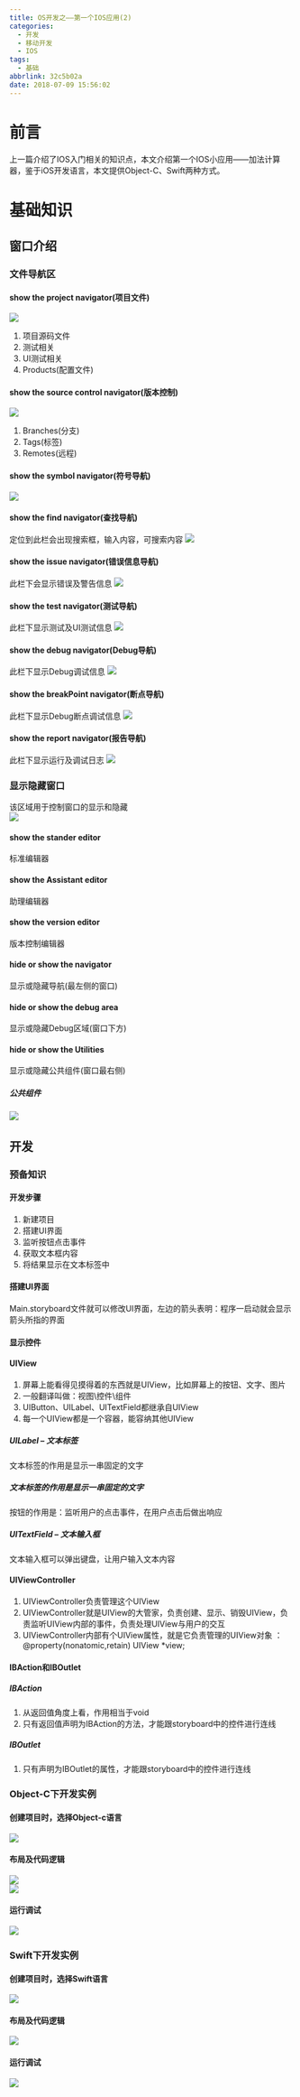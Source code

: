 ```yaml
---
title: OS开发之——第一个IOS应用(2)
categories:
  - 开发
  - 移动开发
  - IOS
tags:
  - 基础
abbrlink: 32c5b02a
date: 2018-07-09 15:56:02
---
```


# 前言
上一篇介绍了IOS入门相关的知识点，本文介绍第一个IOS小应用——加法计算器，鉴于iOS开发语言，本文提供Object-C、Swift两种方式。   

<!--more-->

# 基础知识
## 窗口介绍
### 文件导航区

#### show the project navigator(项目文件)
![][1]  

1. 项目源码文件
2. 测试相关
3. UI测试相关
4. Products(配置文件)

#### show the source control navigator(版本控制)
![][2]  

1. Branches(分支)
2. Tags(标签)
3. Remotes(远程)

#### show the symbol navigator(符号导航)
![][3] 

#### show the find navigator(查找导航)
定位到此栏会出现搜索框，输入内容，可搜索内容
![][4]
#### show the issue navigator(错误信息导航)
此栏下会显示错误及警告信息 
![][5]
#### show the test navigator(测试导航)
此栏下显示测试及UI测试信息
![][6]
#### show the debug navigator(Debug导航)
此栏下显示Debug调试信息
![][7]
#### show the breakPoint navigator(断点导航)
此栏下显示Debug断点调试信息
![][8]
#### show the report navigator(报告导航)
此栏下显示运行及调试日志
![][9]

### 显示隐藏窗口
该区域用于控制窗口的显示和隐藏   
![][10]
#### show the stander editor
标准编辑器
#### show the Assistant editor
助理编辑器
#### show the version editor
版本控制编辑器

#### hide or show the navigator
显示或隐藏导航(最左侧的窗口)
#### hide or show the debug area
显示或隐藏Debug区域(窗口下方)
#### hide or show the Utilities
显示或隐藏公共组件(窗口最右侧)
##### 公共组件
![][11]

## 开发
### 预备知识
#### 开发步骤
1. 新建项目
2. 搭建UI界面
3. 监听按钮点击事件
4. 获取文本框内容
5. 将结果显示在文本标签中
#### 搭建UI界面
Main.storyboard文件就可以修改UI界面，左边的箭头表明：程序一启动就会显示箭头所指的界面
#### 显示控件
#### UIView
1. 屏幕上能看得见摸得着的东西就是UIView，比如屏幕上的按钮、文字、图片
2. 一般翻译叫做：视图\控件\组件
3. UIButton、UILabel、UITextField都继承自UIView
4. 每一个UIView都是一个容器，能容纳其他UIView

##### UILabel – 文本标签
文本标签的作用是显示一串固定的文字
##### 文本标签的作用是显示一串固定的文字
按钮的作用是：监听用户的点击事件，在用户点击后做出响应
##### UITextField – 文本输入框
文本输入框可以弹出键盘，让用户输入文本内容
#### UIViewController
1. UIViewController负责管理这个UIView
2. UIViewController就是UIView的大管家，负责创建、显示、销毁UIView，负责监听UIView内部的事件，负责处理UIView与用户的交互
3. UIViewController内部有个UIView属性，就是它负责管理的UIView对象 ：
@property(nonatomic,retain) UIView *view;

#### IBAction和IBOutlet
##### IBAction
1. 从返回值角度上看，作用相当于void
2. 只有返回值声明为IBAction的方法，才能跟storyboard中的控件进行连线

##### IBOutlet
1. 只有声明为IBOutlet的属性，才能跟storyboard中的控件进行连线


### Object-C下开发实例
#### 创建项目时，选择Object-c语言
![][12]
#### 布局及代码逻辑
![][13]  
![][14]
#### 运行调试
![][15]

### Swift下开发实例
#### 创建项目时，选择Swift语言
![][16]
#### 布局及代码逻辑
![][17]
#### 运行调试
![][18]



[1]: https://cdn.jsdelivr.net/gh/pgzxc/CDN/blog-image/ios-navigator-project.png
[2]: https://cdn.jsdelivr.net/gh/pgzxc/CDN/blog-image/ios-navigator-version.png
[3]: https://cdn.jsdelivr.net/gh/pgzxc/CDN/blog-image/ios-navigator-symbol.png
[4]: https://cdn.jsdelivr.net/gh/pgzxc/CDN/blog-image/ios-navigator-search.png
[5]: https://cdn.jsdelivr.net/gh/pgzxc/CDN/blog-image/ios-navigator-error.png
[6]: https://cdn.jsdelivr.net/gh/pgzxc/CDN/blog-image/ios-navigator-test.png
[7]: https://cdn.jsdelivr.net/gh/pgzxc/CDN/blog-image/ios-navigator-debug.png
[8]: https://cdn.jsdelivr.net/gh/pgzxc/CDN/blog-image/ios-navigator-breakpoint.png
[9]: https://cdn.jsdelivr.net/gh/pgzxc/CDN/blog-image/ios-navigator-report.png
[10]: https://cdn.jsdelivr.net/gh/pgzxc/CDN/blog-image/ios-show-hidden-area.png
[11]: https://cdn.jsdelivr.net/gh/pgzxc/CDN/blog-image/ios-component.png
[12]: https://cdn.jsdelivr.net/gh/pgzxc/CDN/blog-image/ios-project-object-c.png
[13]: https://cdn.jsdelivr.net/gh/pgzxc/CDN/blog-image/ios-project-h-file.png
[14]: https://cdn.jsdelivr.net/gh/pgzxc/CDN/blog-image/ios-project-h-file.png
[15]: https://cdn.jsdelivr.net/gh/pgzxc/CDN/blog-image/ios-object-run.png
[16]: https://cdn.jsdelivr.net/gh/pgzxc/CDN/blog-image/ios-project-swift.png
[17]: https://cdn.jsdelivr.net/gh/pgzxc/CDN/blog-image/ios-swift-project-code.png
[18]: https://cdn.jsdelivr.net/gh/pgzxc/CDN/blog-image/ios-swift-run.png
